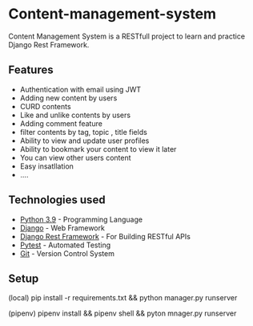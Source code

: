 # Content-management-system
Content Management System is a RESTfull project to learn and practice Django Rest Framework.


## Features
- Authentication with email using JWT
- Adding new content by users
- CURD contents
- Like and unlike contents by users
- Adding comment feature
- filter contents by tag, topic , title fields
- Ability to view and update user profiles
- Ability to bookmark your content to view it later
- You can view other users content
- Easy insatllation
- ....

## Technologies used
- [Python 3.9](https://www.python.org/) - Programming Language
- [Django](https://docs.djangoproject.com/en/4.0/releases/4.0/) - Web Framework
- [Django Rest Framework](https://www.django-rest-framework.org/) - For Building RESTful APIs
- [Pytest](https://docs.pytest.org/en/7.0.x/) - Automated Testing
- [Git](https://git-scm.com/doc) - Version Control System


## Setup
(local) pip install -r requirements.txt && python manager.py runserver

(pipenv) pipenv install && pipenv shell && pyton mnager.py runserver
